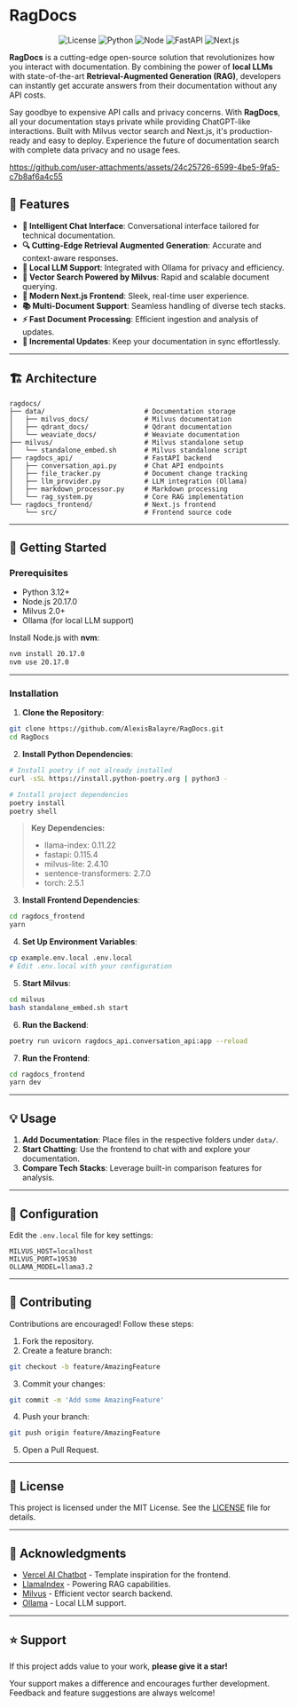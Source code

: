 # RagDocs

<div align="center">

![License](https://img.shields.io/badge/license-MIT-blue.svg)
![Python](https://img.shields.io/badge/python-3.12%2B-blue)
![Node](https://img.shields.io/badge/node-20.17.0-green)
![FastAPI](https://img.shields.io/badge/FastAPI-0.115.4-teal)
![Next.js](https://img.shields.io/badge/Next.js-14-black)

</div>

**RagDocs** is a cutting-edge open-source solution that revolutionizes how you interact with documentation. By combining the power of **local LLMs** with state-of-the-art **Retrieval-Augmented Generation (RAG)**, developers can instantly get accurate answers from their documentation without any API costs.

Say goodbye to expensive API calls and privacy concerns. With **RagDocs**, all your documentation stays private while providing ChatGPT-like interactions. Built with Milvus vector search and Next.js, it's production-ready and easy to deploy. Experience the future of documentation search with complete data privacy and no usage fees.

https://github.com/user-attachments/assets/24c25726-6599-4be5-9fa5-c7b8af6a4c55

## 🌟 Features

- **🤖 Intelligent Chat Interface**: Conversational interface tailored for technical documentation.
- **🔍 Cutting-Edge Retrieval Augmented Generation**: Accurate and context-aware responses.
- **💾 Local LLM Support**: Integrated with Ollama for privacy and efficiency.
- **🎯 Vector Search Powered by Milvus**: Rapid and scalable document querying.
- **🚀 Modern Next.js Frontend**: Sleek, real-time user experience.
- **📚 Multi-Document Support**: Seamless handling of diverse tech stacks.
- **⚡ Fast Document Processing**: Efficient ingestion and analysis of updates.
- **🔄 Incremental Updates**: Keep your documentation in sync effortlessly.

---

## 🏗️ Architecture

```
ragdocs/
├── data/                         # Documentation storage
│   ├── milvus_docs/              # Milvus documentation
│   ├── qdrant_docs/              # Qdrant documentation
│   └── weaviate_docs/            # Weaviate documentation
├── milvus/                       # Milvus standalone setup
│   └── standalone_embed.sh       # Milvus standalone script
├── ragdocs_api/                  # FastAPI backend
│   ├── conversation_api.py       # Chat API endpoints
│   ├── file_tracker.py           # Document change tracking
│   ├── llm_provider.py           # LLM integration (Ollama)
│   ├── markdown_processor.py     # Markdown processing
│   └── rag_system.py             # Core RAG implementation
└── ragdocs_frontend/             # Next.js frontend
    └── src/                      # Frontend source code
```

---

## 🚀 Getting Started

### Prerequisites

- Python 3.12+
- Node.js 20.17.0
- Milvus 2.0+
- Ollama (for local LLM support)

Install Node.js with **nvm**:

```bash
nvm install 20.17.0
nvm use 20.17.0
```

---

### Installation

1. **Clone the Repository**:

```bash
git clone https://github.com/AlexisBalayre/RagDocs.git
cd RagDocs
```

2. **Install Python Dependencies**:

```bash
# Install poetry if not already installed
curl -sSL https://install.python-poetry.org | python3 -

# Install project dependencies
poetry install
poetry shell
```

> **Key Dependencies:**
> - llama-index: 0.11.22
> - fastapi: 0.115.4
> - milvus-lite: 2.4.10
> - sentence-transformers: 2.7.0
> - torch: 2.5.1

3. **Install Frontend Dependencies**:

```bash
cd ragdocs_frontend
yarn
```

4. **Set Up Environment Variables**:

```bash
cp example.env.local .env.local
# Edit .env.local with your configuration
```

5. **Start Milvus**:

```bash
cd milvus
bash standalone_embed.sh start
```

6. **Run the Backend**:

```bash
poetry run uvicorn ragdocs_api.conversation_api:app --reload
```

7. **Run the Frontend**:

```bash
cd ragdocs_frontend
yarn dev
```

---

## 💡 Usage

1. **Add Documentation**: Place files in the respective folders under `data/`.
2. **Start Chatting**: Use the frontend to chat with and explore your documentation.
3. **Compare Tech Stacks**: Leverage built-in comparison features for analysis.

---

## 🔧 Configuration

Edit the `.env.local` file for key settings:

```env
MILVUS_HOST=localhost
MILVUS_PORT=19530
OLLAMA_MODEL=llama3.2
```

---

## 🤝 Contributing

Contributions are encouraged! Follow these steps:

1. Fork the repository.
2. Create a feature branch:

```bash
git checkout -b feature/AmazingFeature
```

3. Commit your changes:

```bash
git commit -m 'Add some AmazingFeature'
```

4. Push your branch:

```bash
git push origin feature/AmazingFeature
```

5. Open a Pull Request.

---

## 📝 License

This project is licensed under the MIT License. See the [LICENSE](LICENSE) file for details.

---

## 🙏 Acknowledgments

- [Vercel AI Chatbot](https://github.com/vercel/ai-chatbot) - Template inspiration for the frontend.
- [LlamaIndex](https://github.com/jerryjliu/llama_index) - Powering RAG capabilities.
- [Milvus](https://github.com/milvus-io/milvus) - Efficient vector search backend.
- [Ollama](https://github.com/jmorganca/ollama) - Local LLM support.

---

## ⭐ Support

If this project adds value to your work, **please give it a star!**

Your support makes a difference and encourages further development. Feedback and feature suggestions are always welcome!

